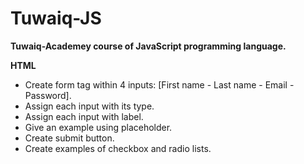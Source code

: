 # Tuwaiq-JS
**Tuwaiq-Academey course of JavaScript programming language.**

**HTML**

- Create form tag within 4 inputs: [First name - Last name - Email - Password].
- Assign each input with its type.
- Assign each input with label.
- Give an example using placeholder.
- Create submit button.
- Create examples of checkbox and radio lists.